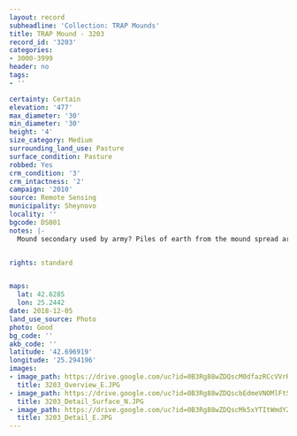 ```yaml
---
layout: record
subheadline: 'Collection: TRAP Mounds'
title: TRAP Mound - 3203
record_id: '3203'
categories:
- 3000-3999
header: no
tags:
- ''

certainty: Certain
elevation: '477'
max_diameter: '30'
min_diameter: '30'
height: '4'
size_category: Medium
surrounding_land_use: Pasture
surface_condition: Pasture
robbed: Yes
crm_condition: '3'
crm_intactness: '2'
campaign: '2010'
source: Remote Sensing
municipality: Sheynovo
locality: ''
bgcode: DS001
notes: |-
  Mound secondary used by army? Piles of earth from the mound spread around. Very destructed.


rights: standard


maps:
  lat: 42.6285
  lon: 25.2442
date: 2018-12-05
land_use_source: Photo
photo: Good
bg_code: ''
akb_code: ''
latitude: '42.696919'
longitude: '25.294196'
images:
- image_path: https://drive.google.com/uc?id=0B3Rg88wZDQscM0dfazRCcVVrRWM
  title: 3203_Overview_E.JPG
- image_path: https://drive.google.com/uc?id=0B3Rg88wZDQscbEdmeVNOMlFtSkU
  title: 3203_Detail_Surface_N.JPG
- image_path: https://drive.google.com/uc?id=0B3Rg88wZDQscMk5xYTItWmdYZEE
  title: 3203_Detail_E.JPG
---
```

